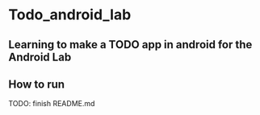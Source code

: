 # Todo_android_lab

## Learning to make a TODO app in android for the Android Lab

## How to run

TODO: finish README.md
